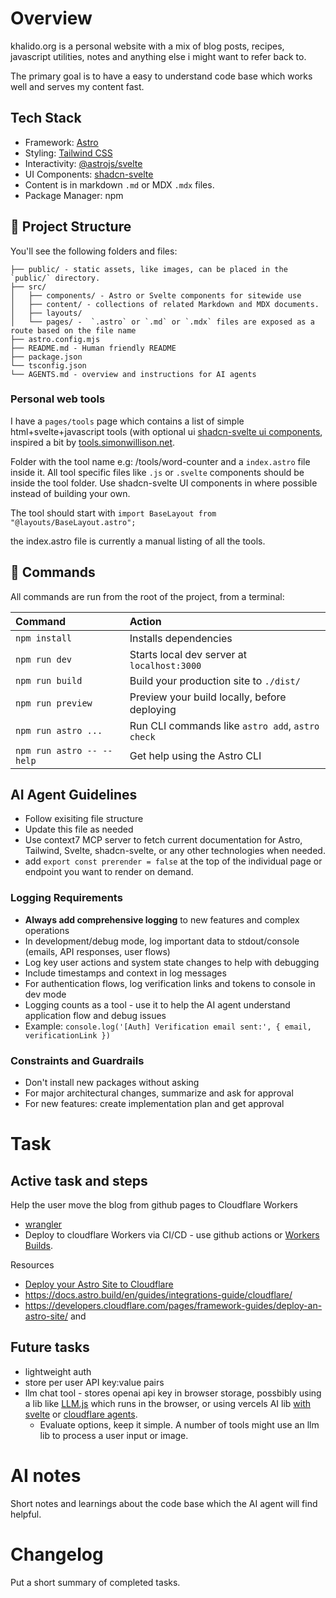 # Overview

khalido.org is a personal website with a mix of blog posts, recipes, javascript utilities, notes and anything else i might want to refer back to.

The primary goal is to have a easy to understand code base which works well and serves my content fast.

## Tech Stack

* Framework: [Astro](https://docs.astro.build/en/getting-started/)
* Styling: [Tailwind CSS](https://tailwindcss.com/)
* Interactivity: [@astrojs/svelte](https://docs.astro.build/en/guides/integrations-guide/svelte/)
* UI Components: [shadcn-svelte](https://www.shadcn-svelte.com/)
* Content is in markdown `.md` or MDX `.mdx` files.
* Package Manager: npm

## 🚀 Project Structure

You'll see the following folders and files:

```
├── public/ - static assets, like images, can be placed in the `public/` directory.
├── src/
│   ├── components/ - Astro or Svelte components for sitewide use
│   ├── content/ - collections of related Markdown and MDX documents.
│   ├── layouts/
│   └── pages/ -  `.astro` or `.md` or `.mdx` files are exposed as a route based on the file name
├── astro.config.mjs
├── README.md - Human friendly README
├── package.json
└── tsconfig.json
└── AGENTS.md - overview and instructions for AI agents
```

### Personal web tools

I have a `pages/tools` page which contains a list of simple html+svelte+javascript tools (with optional ui [shadcn-svelte ui components](https://shadcn-svelte.com/docs/components), inspired a bit by [tools.simonwillison.net](https://tools.simonwillison.net/).

Folder with the tool name e.g: /tools/word-counter and a `index.astro` file inside it. All tool specific files like `.js` or `.svelte` components should be inside the tool folder.  Use shadcn-svelte UI components in where possible instead of building your own.

The tool should start with
`import BaseLayout from "@layouts/BaseLayout.astro";`

the index.astro file is currently a manual listing of all the tools.

## 🧞 Commands

All commands are run from the root of the project, from a terminal:

| Command                   | Action                                           |
| :------------------------ | :----------------------------------------------- |
| `npm install`             | Installs dependencies                            |
| `npm run dev`             | Starts local dev server at `localhost:3000`      |
| `npm run build`           | Build your production site to `./dist/`          |
| `npm run preview`         | Preview your build locally, before deploying     |
| `npm run astro ...`       | Run CLI commands like `astro add`, `astro check` |
| `npm run astro -- --help` | Get help using the Astro CLI                     |

## AI Agent Guidelines
- Follow exisiting file structure
- Update this file as needed
- Use context7 MCP server to fetch current documentation for Astro, Tailwind, Svelte, shadcn-svelte, or any other technologies when needed.
- add `export const prerender = false` at the top of the individual page or endpoint you want to render on demand. 

### Logging Requirements
- **Always add comprehensive logging** to new features and complex operations
- In development/debug mode, log important data to stdout/console (emails, API responses, user flows)
- Log key user actions and system state changes to help with debugging
- Include timestamps and context in log messages
- For authentication flows, log verification links and tokens to console in dev mode
- Logging counts as a tool - use it to help the AI agent understand application flow and debug issues
- Example: `console.log('[Auth] Verification email sent:', { email, verificationLink })`

### Constraints and Guardrails
- Don't install new packages without asking
- For major architectural changes, summarize and ask for approval
- For new features: create implementation plan and get approval

# Task

## Active task and steps

Help the user move the blog from github pages to Cloudflare Workers
- [wrangler](https://developers.cloudflare.com/workers/wrangler/install-and-update/) 
- Deploy to cloudflare Workers via CI/CD - use github actions or [Workers Builds](https://developers.cloudflare.com/workers/ci-cd/#workers-builds). 

Resources
- [Deploy your Astro Site to Cloudflare](https://docs.astro.build/en/guides/deploy/cloudflare/)
- https://docs.astro.build/en/guides/integrations-guide/cloudflare/
- https://developers.cloudflare.com/pages/framework-guides/deploy-an-astro-site/ and 

## Future tasks
- lightweight auth
- store per user API key:value pairs
- llm chat tool - stores openai api key in browser storage, possbibly using a lib like [LLM.js](https://llmjs.themaximalist.com/) which runs in the browser, or using vercels AI lib [with svelte](https://github.com/vercel/ai-chatbot-svelte) or [cloudflare agents](https://developers.cloudflare.com/agents/).
  - Evaluate options, keep it simple. A number of tools might use an llm lib to process a user input or image.

# AI notes

Short notes and learnings about the code base which the AI agent will find helpful.

# Changelog

Put a short summary of completed tasks. 
